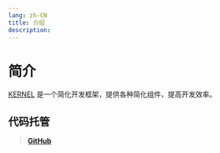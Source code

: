 ```yaml
---
lang: zh-CN
title: 介绍
description: 
---
```

# 简介

[KERNEL](https://github.com/guoshiqiufeng/kernel) 是一个简化开发框架，提供各种简化组件，提高开发效率。


## 代码托管

> **[GitHub](https://github.com/guoshiqiufeng/kernel)**
